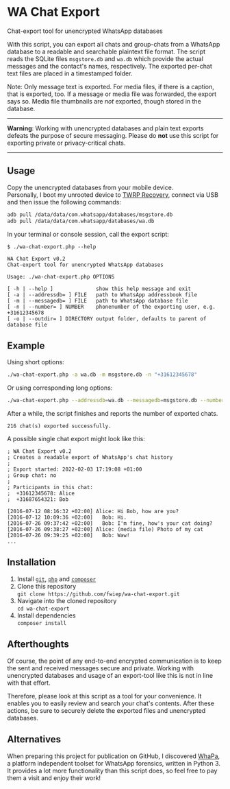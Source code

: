 # WA Chat Export

Chat-export tool for unencrypted WhatsApp databases

With this script, you can export all chats and group-chats from a WhatsApp
database to a readable and searchable plaintext file format. The script reads
the SQLite files `msgstore.db` and `wa.db` which provide the actual messages
and the contact's names, respectively. The exported per-chat text files are
placed in a timestamped folder.

Note: Only message text is exported. For media files, if there is a caption,
that is exported, too. If a message or media file was forwarded, the export says
so. Media file thumbnails are *not* exported, though stored in the database.

---

**Warning**: Working with unencrypted databases and plain text exports defeats
the purpose of secure messaging. Please do **not** use this script for
exporting private or privacy-critical chats.

---

## Usage

Copy the unencrypted databases from your mobile device.  
Personally, I boot my unrooted device to [TWRP Recovery][4], connect via USB and
then issue the following commands:

```sh
adb pull /data/data/com.whatsapp/databases/msgstore.db
adb pull /data/data/com.whatsapp/databases/wa.db
```

In your terminal or console session, call the export script:

```plain
$ ./wa-chat-export.php --help

WA Chat Export v0.2
Chat-export tool for unencrypted WhatsApp databases

Usage: ./wa-chat-export.php OPTIONS

[ -h | --help ]              show this help message and exit
[ -a | --addressdb= ] FILE   path to WhatsApp addressbook file
[ -m | --messagedb= ] FILE   path to WhatsApp database file
[ -n | --number= ] NUMBER    phonenumber of the exporting user, e.g. +31612345678 
[ -o | --outdir= ] DIRECTORY output folder, defaults to parent of database file
```

## Example

Using short options:

```sh
./wa-chat-export.php -a wa.db -m msgstore.db -n "+31612345678"
```

Or using corresponding long options:

```sh
./wa-chat-export.php --addressdb=wa.db --messagedb=msgstore.db --number="+31612345678"
```

After a while, the script finishes and reports the number of exported chats.

```plain
216 chat(s) exported successfully.
```

A possible single chat export might look like this:

```plain
; WA Chat Export v0.2
; Creates a readable export of WhatsApp's chat history
;
; Export started: 2022-02-03 17:19:08 +01:00
; Group chat: no
;
; Participants in this chat:
;  +31612345678: Alice
;  +31687654321: Bob

[2016-07-12 08:16:32 +02:00] Alice: Hi Bob, how are you?
[2016-07-12 10:09:36 +02:00]   Bob: Hi.
[2016-07-26 09:37:42 +02:00]   Bob: I'm fine, how's your cat doing?
[2016-07-26 09:38:27 +02:00] Alice: (media file) Photo of my cat
[2016-07-26 09:39:25 +02:00]   Bob: Waw!
...
```

## Installation

1. Install [`git`][3], [`php`][1] and [`composer`][2]
1. Clone this repository  
   `git clone https://github.com/fwiep/wa-chat-export.git`
1. Navigate into the cloned repository  
   `cd wa-chat-export`
1. Install dependencies  
   `composer install`

## Afterthoughts

Of course, the point of any end-to-end encrypted communication is to keep the
sent and received messages secure and private. Working with unencrypted
databases and usage of an export-tool like this is not in line with that effort.

Therefore, please look at this script as a tool for your convenience. It enables
you to easily review and search your chat's contents. After these actions, be
sure to securely delete the exported files and unencrypted databases.

## Alternatives

When preparing this project for publication on GitHub, I discovered [WhaPa][5],
a platform independent toolset for WhatsApp forensics, written in Python 3. It
provides a lot more functionality than this script does, so feel free to pay
them a visit and enjoy their work!

[1]: https://www.php.net/manual/en/install.php
[2]: https://getcomposer.org/download/
[3]: https://git-scm.com/downloads
[4]: https://twrp.me/
[5]: https://github.com/B16f00t/whapa

